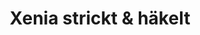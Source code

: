 ---
title: "Xenia strickt & häkelt"
url: /purkersdorf/xenia-strickt-und-haekelt/
shop: Nähzubehör
---